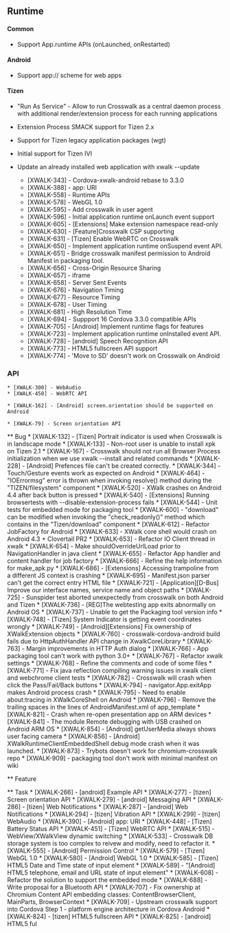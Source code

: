 ## Runtime

#### Common

* Support App.runtime APIs (onLaunched, onRestarted)

#### Android

* Support app:// scheme for web apps

#### Tizen

* "Run As Service" - Allow to run Crosswalk as a central daemon process with additional render/extension process for each running applications
* Extension Process SMACK support for Tizen 2.x
* Support for Tizen legacy application packages (wgt)
* Initial support for Tizen IVI
* Update an already installed web application with xwalk --update

    * [XWALK-343] - Cordova-xwalk-android rebase to 3.3.0
    * [XWALK-388] - app: URI
    * [XWALK-558] - Runtime APIs
    * [XWALK-578] - WebGL 1.0
    * [XWALK-595] - Add crosswalk in user agent
    * [XWALK-596] - Initial application runtime onLaunch event support
    * [XWALK-605] - [Extensions] Make extension namespace read-only
    * [XWALK-630] - [Feature]Crosswalk CSP supporting
    * [XWALK-631] - [Tizen] Enable WebRTC on Crosswalk
    * [XWALK-650] - Implement application runtime onSuspend event API.
    * [XWALK-651] - Bridge crosswalk manifest permission to Android Manifest in packaging tool.
    * [XWALK-656] - Cross-Origin Resource Sharing
    * [XWALK-657] - iframe
    * [XWALK-658] - Server Sent Events
    * [XWALK-676] - Navigation Timing 
    * [XWALK-677] - Resource Timing
    * [XWALK-678] - User Timing
    * [XWALK-681] - High Resolution Time
    * [XWALK-694] - Suppport 16 Cordova 3.3.0 compatible APIs
    * [XWALK-705] - [Android] Implement runtime flags for features
    * [XWALK-723] - Implement application runtime onInstalled event API.
    * [XWALK-728] - [android] Speech Recognition API
    * [XWALK-773] - HTML5 fullscreen API support
    * [XWALK-774] - 'Move to SD' doesn't work on Crosswalk on Android

### API
    * [XWALK-300] - WebAudio
    * [XWALK-450] - WebRTC API

    * [XWALK-162] - [Android] screen.orientation should be supported on Android

    * [XWALK-79] - Screen orientation API


** Bug
    * [XWALK-132] - [Tizen] Portrait indicator is used when Crosswalk is in landscape mode
    * [XWALK-133] - Non-root user is unable to install xpk on Tizen 2.1
    * [XWALK-167] - Crosswalk should not run all Browser Process initialization when we use xwalk --install and related commands
    * [XWALK-228] - [Android] Prefences file can't be created correctly.
    * [XWALK-344] - Touch/Gesture events work as expected on Android
    * [XWALK-464] - "IOErrormsg" error is thrown when invoking resolve() method during the "TIZEN/filesystem" component 
    * [XWALK-520] - XWalk crashes on Android 4.4 after back button is pressed
    * [XWALK-540] - [Extensions] Running browsertests with --disable-extension-process fails
    * [XWALK-544] - Unit tests for embedded mode for packaging tool
    * [XWALK-600] - "download" can be modified when invoking the "check_readonly()" method which contains in the "Tizen/download" component
    * [XWALK-612] - Refactor JobFactory for Android
    * [XWALK-633] - XWalk core shell would crash on Android 4.3 + Clovertail PR2
    * [XWALK-653] - Refactor IO Client thread in xwalk
    * [XWALK-654] - Make shouldOverrideUrlLoad prior to NavigationHandler in java client 
    * [XWALK-655] - Refactor App handler and content handler for job factory
    * [XWALK-666] - Refine the help information for make_apk.py
    * [XWALK-686] - [Extensions] Accessing trampoline from a different JS context is crashing
    * [XWALK-695] - Manifest.json parser can't get the correct entry HTML file
    * [XWALK-721] - [Application][D-Bus] Improve our interface names, service name and object paths
    * [XWALK-725] - Sunspider test aborted unexpectedly from crosswalk on both Android and Tizen
    * [XWALK-736] - [REG]The webtesting app exits abnormally on Android OS
    * [XWALK-737] - Unable to get the Packaging tool version info
    * [XWALK-748] - [Tizen] System Indicator is getting event coordinates wrongly
    * [XWALK-749] - [Android][Extensions] Fix ownership of XWalkExtension objects
    * [XWALK-760] - crosswalk-cordova-android build fails due to HttpAuthHandler API change in XwalkCoreLibrary
    * [XWALK-763] - Margin improvements in HTTP Auth dialog
    * [XWALK-766] - App packaging tool can't work with python 3.0+
    * [XWALK-767] - Refactor xwalk settings
    * [XWALK-768] - Refine the comments and code of some files
    * [XWALK-771] - Fix java reflection compiling warning issues in xwalk client and webchrome client tests
    * [XWALK-782] - Crosswalk will crash when click the Pass/Fail/Back buttons 
    * [XWALK-794] - navigator.App.exitApp makes Android process crash
    * [XWALK-795] - Need to enable about:tracing in XWalkCoreShell on Android
    * [XWALK-796] - Remove the trailing spaces in the lines of AndroidManifest.xml of app_template
    * [XWALK-821] - Crash when re-open presentation app on ARM devices 
    * [XWALK-841] - The module Remote debugging with USB crashed on Android ARM OS
    * [XWALK-854] - [Android] getUserMedia always shows user facing camera
    * [XWALK-856] - [Android] XWalkRuntimeClientEmbeddedShell debug mode crash when it was launched.
    * [XWALK-873] - Trybots doesn't work for chromium-crosswalk repo
    * [XWALK-909] - packaging tool don't work with minimal manifest on wiki

** Feature



** Task
    * [XWALK-266] - [android] Example API
    * [XWALK-277] - [tizen] Screen orientation API
    * [XWALK-279] - [android] Messaging API
    * [XWALK-286] - [tizen] Web Notifications
    * [XWALK-287] - [android] Web Notifications
    * [XWALK-294] - [tizen] Vibration API
    * [XWALK-299] - [tizen] WebAudio
    * [XWALK-390] - [Android] app: URI
    * [XWALK-448] - [Tizen] Battery Status API
    * [XWALK-451] - [Tizen] WebRTC API
    * [XWALK-515] - WebView/XWalkView dynamic switching 
    * [XWALK-533] - Crosswalk DB storage system is too complex to reivew and modify, need to refactor it.
    * [XWALK-555] - [Android] Permission Control
    * [XWALK-579] - [Tizen] WebGL 1.0
    * [XWALK-580] - [Android] WebGL 1.0
    * [XWALK-585] - [Tizen] HTML5 Date and Time state of input element
    * [XWALK-589] - "[Android] HTML5 telephone, email and URL state of input element"
    * [XWALK-608] - Refactor the solution to support the embedded mode
    * [XWALK-688] - Write proposal for a Bluetooth API
    * [XWALK-707] - Fix ownership at Chromium Content API embedding classes: ContentBrowserClient, MainParts, BrowserContext
    * [XWALK-709] - Upstream crosswalk support into Cordova Step 1 - platform engine architecture in Cordova Android
    * [XWALK-824] - [tizen] HTML5 fullscreen API
    * [XWALK-825] - [android] HTML5 ful
